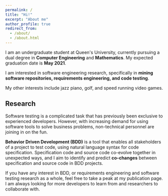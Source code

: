 ```yaml
---
permalink: /
title: "Hi!"
excerpt: "About me"
author_profile: true
redirect_from: 
  - /about/
  - /about.html
---
```


I am an undergraduate student at Queen's University, currently pursuing a dual degree in **Computer Engineering** and **Mathematics**. My expected graduation date is **May 2021**.


I am interested in software engineering research, specifically in **mining software repositories, requirements engineering, and code testing**.

My other interests include jazz piano, golf, and speed running video games.  

## Research
Software testing is a complicated task that has previously been exclusive to experienced developers. However, with increasing demand for using software tools to solve business problems, non-technical personnel are joining in on the fun.

**Behavior Driven Development (BDD)** is a tool that enables all stakeholders of a project to test code, using natural language syntax for code specification. Specification code and source code co-evolve together in unexpected ways, and I aim to identify and predict **co-changes** between specification and source code in BDD projects.

If you have any interest in BDD, or requirements engineering and software testing research as a whole, feel free to take a peak at my publication page. I am always looking for more developers to learn from and researchers to collaborate with.
